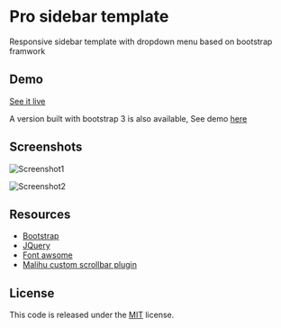 
 # Pro sidebar template
Responsive sidebar template with dropdown menu based on bootstrap framwork

## Demo

[See it live](https://azouaoui-med.github.io/pro-sidebar-template/bootstrap4)

 A version built with bootstrap 3 is also available, See demo [here](https://azouaoui-med.github.io/pro-sidebar-template/bootstrap3)



## Screenshots
![Screenshot1](https://user-images.githubusercontent.com/25878302/41426873-586a2a40-7005-11e8-890f-05b4f0fc5907.PNG)

![Screenshot2](https://user-images.githubusercontent.com/25878302/40270934-22efa03a-5b96-11e8-9e2a-392531bad6b6.PNG)

## Resources
*   [Bootstrap](https://getbootstrap.com/)
*   [JQuery](http://jquery.com/)
*   [Font awsome](http://fontawesome.io/)
*   [Malihu custom scrollbar plugin](https://github.com/malihu/malihu-custom-scrollbar-plugin)

## License
This code is released under the [MIT](https://github.com/azouaoui-med/pro-sidebar-template/blob/gh-pages/LICENSE) license.


